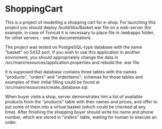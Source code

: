 # ShoppingCart
This is a project of modelling a shopping cart for e-shop. For launching this project 
you should deploy /build/libs/Basket.war file on a web-server (for example, in case of
Tomcat it is necessary to place file in /webapps folder, for other servers - see the documentation).

The project was tested on PostgreSQL-type database with the name "basket" on 5432 port. If you wish to
use this application in another enviroment, you should appropriately change the data in 
/src/main/resources/application.properties and rebuild the .war file.

It is supposed that database contains three tables with the names "products", "orders" and "orderitems";
schemas for those tables and examples of their initial filling could be found at
/src/main/resources/create_database.sql.

When buyer visits a shop, server demonstrates him a list of available products from the "products" table
with their names and prices, and offer to put some of them into a virtual basket (which could be checked at any time).
After finishing the shopping buyer should write his name and phone number, which are stored in "orders" table,
waiting for human to execute an order. 
